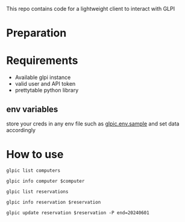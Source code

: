 This repo contains code for a lightweight client to interact with GLPI

# Preparation

# Requirements

- Available glpi instance
- valid user and API token
- prettytable python library

## env variables

store your creds in any env file such as [glpic.env.sample](glpic.env.sample) and set data accordingly

# How to use

```
glpic list computers
```

```
glpic info computer $computer
```

```
glpic list reservations
```

```
glpic info reservation $reservation
```

```
glpic update reservation $reservation -P end=20240601
```
